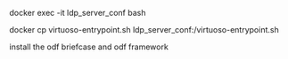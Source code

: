 
docker exec -it ldp_server_conf bash

docker cp virtuoso-entrypoint.sh ldp_server_conf:/virtuoso-entrypoint.sh

install the odf briefcase and odf framework



